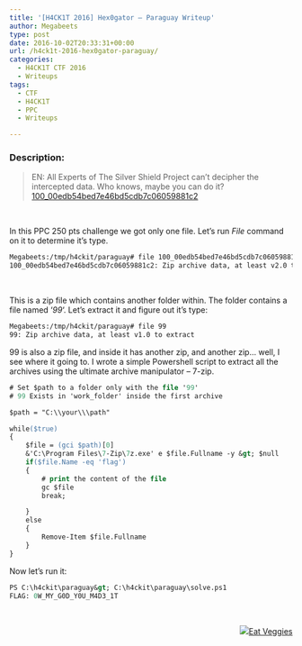 ```yaml
---
title: '[H4CK1T 2016] Hex0gator – Paraguay Writeup'
author: Megabeets
type: post
date: 2016-10-02T20:33:31+00:00
url: /h4ck1t-2016-hex0gator-paraguay/
categories:
  - H4CK1T CTF 2016
  - Writeups
tags:
  - CTF
  - H4CK1T
  - PPC
  - Writeups

---
```

### **Description:**

> EN: All Experts of The Silver Shield Project can&#8217;t decipher the intercepted data. Who knows, maybe you can do it?  
> [<span style="font-weight: 400;">100_00edb54bed7e46bd5cdb7c06059881c2</span>][1]

&nbsp;

In this PPC 250 pts challenge we got only one file. Let&#8217;s run _File_ command on it to determine it&#8217;s type.

```sh
Megabeets:/tmp/h4ckit/paraguay# file 100_00edb54bed7e46bd5cdb7c06059881c2
100_00edb54bed7e46bd5cdb7c06059881c2: Zip archive data, at least v2.0 to extract
```


&nbsp;

This is a zip file which contains another folder within. The folder contains a file named &#8216;_99_&#8216;. Let&#8217;s extract it and figure out it&#8217;s type:

```sh
Megabeets:/tmp/h4ckit/paraguay# file 99
99: Zip archive data, at least v1.0 to extract
```


99 is also a zip file, and inside it has another zip, and another zip&#8230; well, I see where it going to. I wrote a simple Powershell script to extract all the archives using the ultimate archive manipulator &#8211; 7-zip.

```ps
# Set $path to a folder only with the file '99'
# 99 Exists in 'work_folder' inside the first archive

$path = "C:\\your\\\path"

while($true)
{
    $file = (gci $path)[0]
    &'C:\Program Files\7-Zip\7z.exe' e $file.Fullname -y &gt; $null
    if($file.Name -eq 'flag')
    {
        # print the content of the file
        gc $file
        break;

    }
    else
    {
        Remove-Item $file.Fullname
    }
}
```


Now let&#8217;s run it:

```ps
PS C:\h4ckit\paraguay&gt; C:\h4ckit\paraguay\solve.ps1
FLAG: 0W_MY_G0D_Y0U_M4D3_1T
```


&nbsp;

<div class="nf-post-footer">
  <p style="text-align: right">
    <a href="https://www.megabeets.net/about.html#vegan"><img src="../uploads/megabeets_inline_logo.png" />Eat Veggies</a>
  </p>
</div>

 [1]: https://ctf.com.ua/data/attachments/100_00edb54bed7e46bd5cdb7c06059881c2